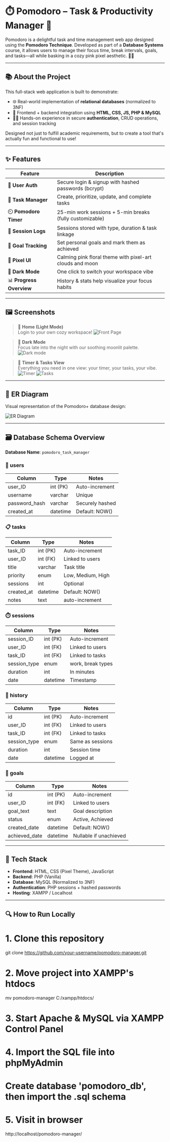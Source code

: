 # ⏱️ Pomodoro – Task & Productivity Manager 🌸  

Pomodoro is a delightful task and time management web app designed using the **Pomodoro Technique**. Developed as part of a **Database Systems** course, it allows users to manage their focus time, break intervals, goals, and tasks—all while basking in a cozy pink pixel aesthetic. 🌙✨

---

## 📚 About the Project

This full-stack web application is built to demonstrate:

- 🌐 Real-world implementation of **relational databases** (normalized to 3NF)
- 🎨 Frontend + backend integration using **HTML, CSS, JS, PHP & MySQL**
- 👩‍💻 Hands-on experience in secure **authentication**, CRUD operations, and session tracking

Designed not just to fulfill academic requirements, but to create a tool that's actually fun and functional to use!

---

## ✨ Features

| Feature             | Description |
|---------------------|-------------|
| 👤 **User Auth**         | Secure login & signup with hashed passwords (bcrypt) |
| 📝 **Task Manager**      | Create, prioritize, update, and complete tasks |
| ⏲️ **Pomodoro Timer**    | 25-min work sessions + 5-min breaks (fully customizable) |
| 📜 **Session Logs**      | Sessions stored with type, duration & task linkage |
| 🎯 **Goal Tracking**     | Set personal goals and mark them as achieved |
| 🌸 **Pixel UI**          | Calming pink floral theme with pixel-art clouds and moon |
| 🌙 **Dark Mode**         | One click to switch your workspace vibe |
| 📊 **Progress Overview** | History & stats help visualize your focus habits |

---

## 🖼️ Screenshots

> 🌼 **Home (Light Mode)**  
> Login to your own cozy workspace!
> ![Front Page](images/frontend.png)


> 🌙 **Dark Mode**  
> Focus late into the night with our soothing moonlit palette.
> ![Dark mode](images/front.png)

> 🍅 **Timer & Tasks View**  
> Everything you need in one view: your timer, your tasks, your vibe.
> ![Timer](images/ss.png)
![Tasks](images/ss2.png)
---

## 🧠 ER Diagram

Visual representation of the Pomodoro+ database design:

![ER Diagram](images/Pomodorotimer4.png)

---

## 🗃️ Database Schema Overview

**Database Name**: `pomodoro_task_manager`

### 🔐 users
| Column         | Type         | Notes             |
|----------------|--------------|-------------------|
| user_ID        | int (PK)     | Auto-increment    |
| username       | varchar      | Unique            |
| password_hash  | varchar      | Securely hashed   |
| created_at    | datetime     | Default: NOW()    |

### 📋 tasks
| Column         | Type         | Notes             |
|----------------|--------------|-------------------|
| task_ID        | int (PK)     | Auto-increment    |
| user_ID        | int (FK)     | Linked to users   |
| title          | varchar      | Task title        |
| priority       | enum         | Low, Medium, High |
| sessions | int     | Optional          |
| created_at    | datetime     | Default: NOW()    |
| notes | text | auto-increment |

### ⏱️ sessions
| Column         | Type         | Notes             |
|----------------|--------------|-------------------|
| session_ID     | int (PK)     | Auto-increment    |
| user_ID        | int (FK)     | Linked to users   |
| task_ID        | int (FK)     | Linked to tasks   |
| session_type   | enum         | work, break types |
| duration       | int          | In minutes        |
| date           | datetime     | Timestamp         |

### 📜 history
| Column         | Type         | Notes             |
|----------------|--------------|-------------------|
| id             | int (PK)     | Auto-increment    |
| user_ID        | int (FK)     | Linked to users   |
| task_ID        | int (FK)     | Linked to tasks   |
| session_type   | enum         | Same as sessions  |
| duration       | int          | Session time      |
| date           | datetime     | Logged at         |

### 🎯 goals
| Column         | Type         | Notes                  |
|----------------|--------------|------------------------|
| id             | int (PK)     | Auto-increment         |
| user_ID        | int (FK)     | Linked to users        |
| goal_text      | text         | Goal description       |
| status         | enum         | Active, Achieved       |
| created_date   | datetime     | Default: NOW()         |
| achieved_date  | datetime     | Nullable if unachieved |

---

## 🧱 Tech Stack

- **Frontend**: HTML, CSS (Pixel Theme), JavaScript
- **Backend**: PHP (Vanilla)
- **Database**: MySQL (Normalized to 3NF)
- **Authentication**: PHP sessions + hashed passwords
- **Hosting**: XAMPP / Localhost

---

## 🔍 How to Run Locally

# 1. Clone this repository
git clone https://github.com/your-username/pomodoro-manager.git

# 2. Move project into XAMPP's htdocs
mv pomodoro-manager C:/xampp/htdocs/

# 3. Start Apache & MySQL via XAMPP Control Panel

# 4. Import the SQL file into phpMyAdmin
#    Create database 'pomodoro_db', then import the .sql schema

# 5. Visit in browser
http://localhost/pomodoro-manager/
